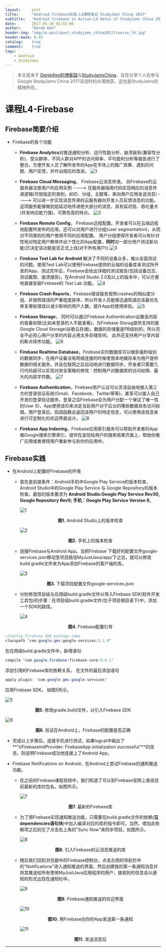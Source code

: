 ```yaml
---
layout:     post
title:      "Android Firebase实践:L4课程笔记 StudyJams China 2017"
subtitle:   "Android Firebase in Action:L4 Notes of StudyJams China 2017"
date:       2017-05-30 01:01:00
author:     "Derek Ken"
header-img: "img/in-post/post_studyjams_china2017/course_l4.jpg"
header-mask: 0.45
catalog:    true
comment:    true
tags:
    - Android
    - StudyJams
---
```


> 本文首发于 [DerekKen的博客园](http://www.cnblogs.com/DerekKen/p/6919416.html)与[StudyJamsChina](https://www.studyjamscn.com/thread-21855-1-1.html)，旨在分享个人在参与Google StudyJams China 2017活动时的点滴收获，这也是StudyJams的精神所在。

# **课程L4-Firebase**

## **Firebase简要介绍**

- Firebase的各个功能
  - **Firebase Analytics**对推送通知分析、运行性能分析、崩溃报告(兼容性分析)、受众群体、不同人群对APP的访问频率、平均盈利分析等报告进行了整合，方便开发人员了解所发布的App在市场上的推广效果、遇到的问题、用户反馈，并作出相应的改进。
	    ![1](http://owsep4p7v.bkt.clouddn.com/l4_0001_Analytics.png)


  - **Firebase Cloud Messaging**， Firebase云消息传递。 向Firebase的云服务器注册用户的应用实例 ---->  在服务器端用代码实现相应的消息传递逻辑(可按指定的类别，如ID、分组、主题等，来向用户应用发送消息) ---->  可以进一步实现消息传递的云服务器向开发人员反馈消息的功能。
  这项服务能够做到低延迟地传递绝大部分的消息，具有延迟低、吞吐量大(并发响应能力强)、可靠性高的特点。
		![2](http://owsep4p7v.bkt.clouddn.com/l4_0002_CloudMessaging.png)



  
  - **Firebase Remote Config**， Firebase远程配置。开发者可以在云端远程地配置所发布的应用，还可以对用户进行分组(user segmentation)，从而对不同类别的用户使用不同的应用配置。 用户分组使得开发者可以有针对性地对特定用户群体作出个性化的App配置，**同时**对一部分用户测试新功能(已决定该功能是否正式上线(对于所有用户))
		![3](http://owsep4p7v.bkt.clouddn.com/l4_0003_Remote_Congif.png)


  - **Firebase Test Lab for Android** 解决了不同的设备众多，难以全面测试的问题。使用Test Lab可以使用Firebase提供的云端的设备库来测试所开发的App，测试完毕后，Firebase会给出详细的测试报告(包括设备日志、测试截图、崩溃报告)。在Android Studio 2.0及以上的版本中，可以方便地直接安装Firebase的 Test Lab 功能。
		![4](http://owsep4p7v.bkt.clouddn.com/l4_0004_TestLab.png)


    
  - **Firebase Crash Reports**，Firebase错误报告按照crashes的相似度分组、并按照错误的严重程度排序，所以开发人员能够迅速知道应该最优先修复哪些错误以减少影响的用户人数，提升App的使用体验。
		![5](http://owsep4p7v.bkt.clouddn.com/l4_0005_CrashReport.png)


  
  - **Firebase Storage**， 同时可以通过Firebase Authentication设置该内容的查看权限(比如未登录的人不能查看)。为Firebase Storag提供支持的是Google Cloud Storage(谷歌云存储)，数据的存储量是PB级别的，所以完全不必担心用户分享的内容占用太多存储空间。
  此外还支持用户分享内容的断点续传功能。
		![6](http://owsep4p7v.bkt.clouddn.com/l4_0006_Storage.png)



  
  - **Firebase Realtime Database**，Firebase实时数据库可以做到毫秒级别的数据同步，在用户设备没有网络连接的时候使用本地缓存来为用户提供数据的相关服务，并且在联网之后自动地进行数据同步。开发者只需要几行代码就可以实现对安全策略的修改：控制用户对数据库的访问权限、最大的内容字符数。
		![7](http://owsep4p7v.bkt.clouddn.com/l4_0007_RealTimeDataBase.png)




  - **Firebase Authentication**，Firebase用户认证可以灵活自由地接入第三方的登录验证系统(Gmail、Facebook、Twitter等等)，甚至可以接入自己开发的登录验证服务，登录之后Firebase会为用户分配一个保证了唯一性的User ID，App使用该ID来决定当前用户对于后台的哪些数据具有访问权限。用户登录后，回调函数会返回该用户的特定信息，可以使用该信息来进行可定制化的欢迎界面设计。
		![8](http://owsep4p7v.bkt.clouddn.com/l4_0008_UserAuthentication.png)



  
  - **Firebase App Indexing**，Firebase应用索引服务可以帮助开发者的App被Google搜索引擎索引，提供在呈现给用户的搜索结果页面上，帮助你推广应用或者使得用户重新参与到你的应用中。

  
## **Firebase实践**

- 在Android上配置好Firebase的环境

  - 首先是前提条件：Android手机中Google Play Service的版本检查，Android Studio中的Google Play Service 与 Google Repository的版本检查。最低的版本要求为 **Android Studio:Google Play Service Rev30, Google Repository Rev9; 手机：Google Play Service Version 9**。
    
    ![1](http://owsep4p7v.bkt.clouddn.com/l4_01_Google%20Play%20Service%E4%B8%8EGoogle%20Repository%E7%89%88%E6%9C%AC%E6%A3%80%E6%9F%A5.png)
	<div style="text-align:center"><b>图1.</b> Android Studio上的版本检查 </div>



	![2](http://owsep4p7v.bkt.clouddn.com/l4_02_%E6%89%8B%E6%9C%BA%E7%AB%AFGoogle%20Play%20Service%E7%89%88%E6%9C%AC%E6%A3%80%E6%9F%A5.jpg)
	<div style="text-align:center"><b>图2.</b> 手机上的版本检查 </div>
    
    
  
  - 连接Firebase与Android App。当把Firebase 下载好的配置文件google-services.json移动至项目路径MyJustJava/app/下之后，就可以修改build.gradle文件来为App添加Firebase的客户端的库。 



	![3](http://owsep4p7v.bkt.clouddn.com/l4_03_%E5%88%B0Firebase%E4%B8%8A%E5%88%9B%E5%BB%BA%E9%A1%B9%E7%9B%AE%28%E8%B7%A8%E5%B9%B3%E5%8F%B0App%E7%9A%84%E5%AE%B9%E5%99%A8%29.png)
	<div style="text-align:center"><b>图3.</b> 下载项目配置文件google-services.json </div>



  - 分别修改项目级与应用级build.gradle文件以导入Firebase SDK(软件开发工具包)的步骤：在项目级build.gradle文件(位于项目根目录下)中，添加一个SDK的路径。

  
	![4](http://owsep4p7v.bkt.clouddn.com/l4_04_%E6%B7%BB%E5%8A%A0Firebase%E8%BD%AF%E4%BB%B6%E5%BC%80%E5%8F%91%E5%B7%A5%E5%85%B7%E5%8C%85%E8%87%B3%E4%BD%A0%E7%9A%84App.png)
	<div style="text-align:center"><b>图4.</b> Firebase配置引导 </div>



  
```java
//Config Firebase SDK package name
classpath 'com.google.gms:google-services:3.1.0'
```

  在应用级build.gradle文件中，新增语句 
```java 
compile 'com.google.firebase:firebase-core:9.6.1' 
``` 

添加引用的Firebase库的依赖关系， 
  在文件的最后添加语句
  
```java
apply plugin: 'com.google.gms.google-services' 
``` 

应用Firebase SDK。 如图5所示。
  
![5](http://owsep4p7v.bkt.clouddn.com/l4_05_%E5%9C%A8%E4%BD%A0%E7%9A%84App%E9%A1%B9%E7%9B%AE%E4%B8%AD%E5%BA%94%E7%94%A8Firebase%20SDK%20%E5%8C%85%28%E6%8F%92%E4%BB%B6%29.png)
<div style="text-align:center"><b>图5.</b> 修改gradle.build文件，以引入Firebase SDK </div>
  


![6](http://owsep4p7v.bkt.clouddn.com/l4_06_Firebase%E5%9C%A8App%E8%BF%90%E8%A1%8C%E6%97%B6%E6%88%90%E5%8A%9F%E5%88%9D%E5%A7%8B%E5%8C%96.png)
<div style="text-align:center"><b>图6.</b> 验证在Android上，Firebase的配置是否正确 </div>
  
  
  - 完成以上步骤后，连接手机进行测试，如果logcat中输出了**"I/FirebaseInitProvider: FirebaseApp initialization successful"**的信息，则说明Firebase成功地连接上了Android App。
  
  


  
- Firebase Notifications on Android，在Android上尝试Firebase的通知推送功能。 
  - 在之前的Firebase课程视频中，我们知道了可以到Firebase官网上查阅目前最新的库的包名，如图所示。
    

	![7](http://owsep4p7v.bkt.clouddn.com/l4_07_messaging_%E6%88%AA%E8%87%B3%E7%9B%AE%E5%89%8D%E6%9C%80%E6%96%B0%E7%9A%84Firebase%E5%BA%93.png)
	<div style="text-align:center"><b>图7.</b>  最新的Firebase库 </div>


  - 为了用Firebase实现通知推送功能，只需要在build.gradle文件的依赖(**见dependencies语句块**)中加入编译对应的库的指令即可。当然，增加此依赖项之后别忘了点击右上角的"Sync Now"来同步项目，如图所示。

	![8](http://owsep4p7v.bkt.clouddn.com/l4_08_%E5%BC%95%E5%85%A5Firebase%20messaging_%E5%BA%93.png)
	<div style="text-align:center"><b>图8.</b>  引入Firebase的云消息推送的库 </div>

  - 随后我们回到浏览器中的Firebase控制台，点击左侧的导航栏中的"Notifications"进入通知推送的界面，然后创建我的第一条通知消息并将其推送给所有使用MyJustJava应用程序的用户，接收到的信息会以通知的形式出现在通知栏中。


	![9](http://owsep4p7v.bkt.clouddn.com/l4_09_%E7%94%A8Firebase%E5%90%91%E4%BD%A0%E7%9A%84App%E5%8F%91%E9%80%81%E7%AC%AC%E4%B8%80%E6%9D%A1%E9%80%9A%E7%9F%A5.png)
	<div style="text-align:center"><b>图9.</b>  Firebase通知推送的欢迎界面 </div>


	![10](http://owsep4p7v.bkt.clouddn.com/l4_10_EditMsg_%E7%94%A8Firebase%E5%90%91%E4%BD%A0%E7%9A%84App%E5%8F%91%E9%80%81%E7%AC%AC%E4%B8%80%E6%9D%A1%E9%80%9A%E7%9F%A5.png)
	<div style="text-align:center"><b>图10.</b>  用Firebase向你的App发送第一条通知 </div>

	![11](http://owsep4p7v.bkt.clouddn.com/l4_11_messaging_%E6%B6%88%E6%81%AF%E5%8F%91%E9%80%81%E5%90%8E.png)
	<div style="text-align:center"><b>图11.</b>  发送消息后 </div>

---

[1]: https://classroom.udacity.com/me "Udacity Android Courses"

[2]: https://www.studyjamscn.com/thread-20263-1-1.html "Google StudyJams China 2017"

[3]: http://www.cnblogs.com/DerekKen/p/6819390.html "DerekKen的博客园"
